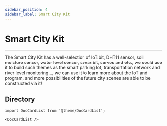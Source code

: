 ```yaml
---
sidebar_position: 4
sidebar_label: Smart City Kit
---
```


# Smart City Kit
---

The Smart City Kit has a well-selection of IoT:bit, DHT11 sensor, soil moisture sensor, water level sensor, sonar:bit, servos and etc., we could use it to build such themes as the smart parking lot, transportation network and river level monitoring…, we can use it to learn more about the IoT and program, and more possibilities of the future city scenes are able to be constructed via it!

##  Directory

```mdx-code-block
import DocCardList from '@theme/DocCardList';

<DocCardList />
```
